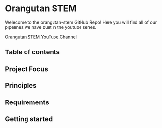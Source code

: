 ﻿# Orangutan STEM
Welecome to the orangutan-stem GitHub Repo! Here you will find all of our pipelines we have built in the youtube series.

[Orangutan STEM YouTube Channel](https://youtube.com/@orangutan-stem)


## Table of contents




## Project Focus




## Principles



## Requirements




## Getting started


